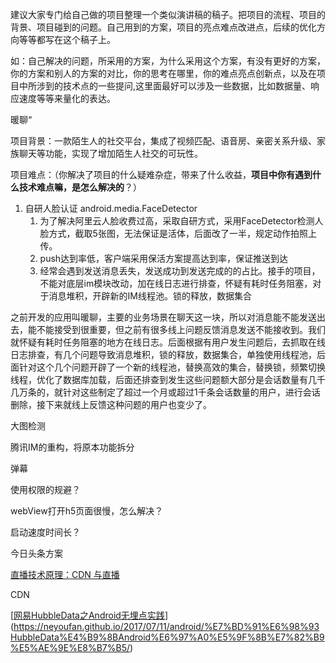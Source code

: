 建议大家专门给自己做的项目整理一个类似演讲稿的稿子。把项目的流程、项目的背景、项目碰到的问题。自己用到的方案，项目的亮点难点改进点，后续的优化方向等等都写在这个稿子上。

如：自己解决的问题，所采用的方案，为什么采用这个方案，有没有更好的方案，你的方案和别人的方案的对比，你的思考在哪里，你的难点亮点创新点，以及在项目中所涉到的技术点的一些提问,这里面最好可以涉及一些数据，比如数据量、响应速度等等来量化的表达。

暖聊“

项目背景：一款陌生人的社交平台，集成了视频匹配、语音房、亲密关系升级、家族聊天等功能，实现了增加陌生人社交的可玩性。

项目难点：（你解决了项目的什么疑难杂症，带来了什么收益，**项目中你有遇到什么技术难点嘛，是怎么解决的**？）

1. 自研人脸认证 android.media.FaceDetector
   1. 为了解决阿里云人脸收费过高，采取自研方式，采用FaceDetector检测人脸方式，截取5张图，无法保证是活体，后面改了一半，规定动作拍照上传。
   2. push达到率低，客户端采用保活方案提高达到率，保证推送到达
   3. 经常会遇到发送消息丢失，发送成功到发送完成的的占比。接手的项目，不能对底层im模块改动，加在线日志进行排查，怀疑有耗时任务阻塞，对于消息堆积，开辟新的IM线程池。锁的释放，数据集合

之前开发的应用叫暖聊，主要的业务场景在聊天这一块，所以对消息能不能发送出去，能不能接受到很重要，但之前有很多线上问题反馈消息发送不能接收到。我们就怀疑有耗时任务阻塞的地方在线日志。后面根据有用户发生问题后，去抓取在线日志排查，有几个问题导致消息堆积，锁的释放，数据集合，单独使用线程池，后面针对这个几个问题开辟了一个新的线程池，替换高效的集合，替换锁，频繁切换线程，优化了数据库加载，后面还排查到发生这些问题额大部分是会话数量有几千几万条的，就针对这些制定了超过一个月或超过1千条会话数量的用户，进行会话删除，接下来就线上反馈这种问题的用户也变少了。

大图检测  

腾讯IM的重构，将原本功能拆分

弹幕

使用权限的规避？

webView打开h5页面很慢，怎么解决？

启动速度时间长？

今日头条方案

[直播技术原理：CDN 与直播](https://juejin.cn/post/6844903908163190791)

CDN



[[网易HubbleData之Android无埋点实践](https://neyoufan.github.io/2017/07/11/android/网易HubbleData之Android无埋点实践/)](https://neyoufan.github.io/2017/07/11/android/%E7%BD%91%E6%98%93HubbleData%E4%B9%8BAndroid%E6%97%A0%E5%9F%8B%E7%82%B9%E5%AE%9E%E8%B7%B5/)



